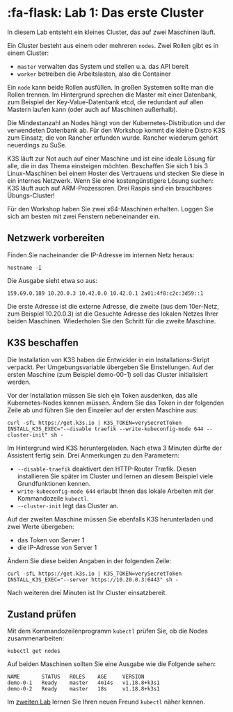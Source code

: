 # :fa-flask: Lab 1: Das erste Cluster

In diesem Lab entsteht ein kleines Cluster, das auf zwei Maschinen läuft.



Ein Cluster besteht aus einem oder mehreren `nodes`. Zwei Rollen gibt es in einem Cluster:

* `master` verwalten das System und stellen u.a. das API bereit
* `worker` betreiben die Arbeitslasten, also die Container

Ein `node` kann beide Rollen ausfüllen. In großen Systemen sollte man die Rollen trennen. Im Hintergrund sprechen die Master mit einer Datenbank, zum Beispiel der Key-Value-Datenbank etcd, die redundant auf allen Mastern laufen kann (oder auch auf Maschinen außerhalb).

Die Mindestanzahl an Nodes hängt von der Kubernetes-Distribution und der verwendeten Datenbank ab. Für den Workshop kommt die kleine Distro K3S zum Einsatz, die von Rancher erfunden wurde. Rancher wiederum gehört neuerdings zu SuSe.

K3S läuft zur Not auch auf einer Maschine und ist eine ideale Lösung für alle, die in das Thema einsteigen möchten. Beschaffen Sie sich 1 bis 3 Linux-Maschinen bei einem Hoster des Vertrauens und stecken Sie diese in ein internes Netzwerk. Wenn Sie eine kostengünstigere Lösung suchen: K3S läuft auch auf ARM-Prozessoren. Drei Raspis sind ein brauchbares Übungs-Cluster!

Für den Workshop haben Sie zwei x64-Maschinen erhalten. Loggen Sie sich am besten mit zwei Fenstern nebeneinander ein.

## Netzwerk vorbereiten

Finden Sie nacheinander die IP-Adresse im internen Netz heraus:

```
hostname -I
```

Die Ausgabe sieht etwa so aus:

```
159.69.0.189 10.20.0.3 10.42.0.0 10.42.0.1 2a01:4f8:c2c:3d59::1
```

Die erste Adresse ist die externe Adresse, die zweite (aus dem 10er-Netz, zum Beispiel 10.20.0.3) ist die Gesuchte Adresse des lokalen Netzes Ihrer beiden Maschinen. Wiederholen Sie den Schritt für die zweite Maschine.


## K3S beschaffen

Die Installation von K3S haben die Entwickler in ein Installations-Skript verpackt. Per Umgebungsvariable übergeben Sie Einstellungen. Auf der ersten Maschine (zum Beispiel demo-00-1) soll das Cluster initialisiert werden.

Vor der Installation müssen Sie sich ein Token ausdenken, das alle Kubernetes-Nodes kennen müssen. Ändern Sie das Token in der folgenden Zeile ab und führen Sie den Einzeiler auf der ersten Maschine aus:

```
curl -sfL https://get.k3s.io | K3S_TOKEN=verySecretToken INSTALL_K3S_EXEC="--disable traefik --write-kubeconfig-mode 644 --cluster-init" sh -
```

Im Hintergrund wird K3S heruntergeladen. Nach etwa 3 Minuten dürfte der Assistent fertig sein. Drei Anmerkungen zu den Parametern:

* `--disable-traefik` deaktivert den HTTP-Router Træfik. Diesen installieren Sie später im Cluster und lernen an diesem Beispiel viele Grundfunktionen kennen.
* `write-kubeconfig-mode 644` erlaubt Ihnen das lokale Arbeiten mit der Kommandozeile `kubectl`.
* `--cluster-init` legt das Cluster an.

Auf der zweiten Maschine müssen Sie ebenfalls K3S herunterladen und zwei Werte übergeben:

* das Token von Server 1
* die IP-Adresse von Server 1

Ändern Sie diese beiden Angaben in der folgenden Zeile:

```
curl -sfL https://get.k3s.io | K3S_TOKEN=verySecretToken INSTALL_K3S_EXEC="--server https://10.20.0.3:6443" sh -
```

Nach weiteren drei Minuten ist Ihr Cluster einsatzbereit.

## Zustand prüfen

Mit dem Kommandozeilenprogramm `kubectl` prüfen Sie, ob die Nodes zusammenarbeiten:

```
kubectl get nodes
```

Auf beiden Maschinen sollten Sie eine Ausgabe wie die Folgende sehen:

```
NAME       STATUS   ROLES    AGE     VERSION
demo-0-1   Ready    master   4m14s   v1.18.8+k3s1
demo-0-2   Ready    master   18s     v1.18.8+k3s1
```

Im [zweiten Lab](../lab2) lernen Sie Ihren neuen Freund `kubectl` näher kennen.